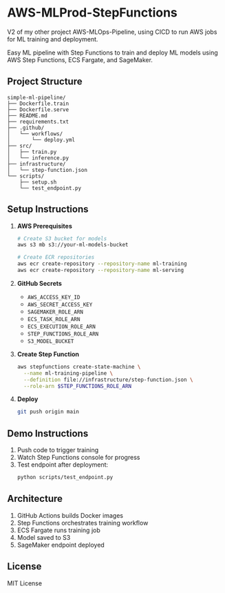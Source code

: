 # AWS-MLProd-StepFunctions
V2 of my other project AWS-MLOps-Pipeline, using CICD to run AWS jobs for ML training and deployment.

Easy ML pipeline with Step Functions to train and deploy ML models using AWS Step Functions, ECS Fargate, and SageMaker.

## Project Structure

```
simple-ml-pipeline/
├── Dockerfile.train
├── Dockerfile.serve
├── README.md
├── requirements.txt
├── .github/
│   └── workflows/
│       └── deploy.yml
├── src/
│   ├── train.py
│   └── inference.py
├── infrastructure/
│   └── step-function.json
└── scripts/
    ├── setup.sh
    └── test_endpoint.py
```

## Setup Instructions

1. **AWS Prerequisites**
   ```bash
   # Create S3 bucket for models
   aws s3 mb s3://your-ml-models-bucket
   
   # Create ECR repositories
   aws ecr create-repository --repository-name ml-training
   aws ecr create-repository --repository-name ml-serving
   ```

2. **GitHub Secrets**
   - `AWS_ACCESS_KEY_ID`
   - `AWS_SECRET_ACCESS_KEY`
   - `SAGEMAKER_ROLE_ARN`
   - `ECS_TASK_ROLE_ARN`
   - `ECS_EXECUTION_ROLE_ARN`
   - `STEP_FUNCTIONS_ROLE_ARN`
   - `S3_MODEL_BUCKET`

3. **Create Step Function**
   ```bash
   aws stepfunctions create-state-machine \
     --name ml-training-pipeline \
     --definition file://infrastructure/step-function.json \
     --role-arn $STEP_FUNCTIONS_ROLE_ARN
   ```

4. **Deploy**
   ```bash
   git push origin main
   ```

## Demo Instructions

1. Push code to trigger training
2. Watch Step Functions console for progress
3. Test endpoint after deployment:
   ```bash
   python scripts/test_endpoint.py
   ```

## Architecture

1. GitHub Actions builds Docker images
2. Step Functions orchestrates training workflow
3. ECS Fargate runs training job
4. Model saved to S3
5. SageMaker endpoint deployed

## License

MIT License